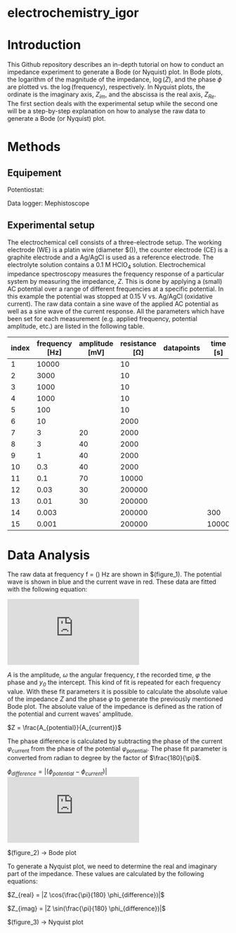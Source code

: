 # electrochemistry_igor


# Introduction

This Github repository describes an in-depth tutorial on how to conduct an impedance experiment to generate a Bode (or Nyquist) plot. 
In Bode plots, the logarithm of the magnitude of the impedance, $\log(Z)$, and the phase $\phi$ are plotted vs. the $\log$(frequency), respectively. In Nyquist plots, the ordinate is the imaginary axis, $Z_{im}$, and the abscissa is the real axis, $Z_{Re}$.
The first section deals with the experimental setup while the second one will be a step-by-step explanation on how to analyse the raw data to generate a Bode (or Nyquist) plot.

# Methods

## Equipement

Potentiostat: 

Data logger: Mephistoscope

## Experimental setup

The electrochemical cell consists of a three-electrode setup. The working electrode (WE) is a platin wire (diameter $()), the counter electrode (CE) is a graphite electrode and a Ag/AgCl is used as a reference electrode. The electrolyte solution contains a 0.1 M HClO<sub>4</sub> solution. 
Electrochemical impedance spectroscopy measures the frequency response of a particular system by measuring the impedance, $Z$. This is done by applying a (small) AC potential over a range of different frequencies at a specific potential. In this example the potential was stopped at 0.15 V vs. Ag/AgCl (oxidative current). The raw data contain a sine wave of the applied AC potential as well as a sine wave of the current response.
All the parameters which have been set for each measurement (e.g. applied frequency, potential amplitude, etc.) are listed in the following table.


| index | frequency [Hz] | amplitude [mV] | resistance [&Omega;] | datapoints | time  [s]| smoothing cap. 
-------|-----------|-----------|------------|------------|-------|----------------|
| 1     | 10000     |           | 10         |            |       | no             |
| 2     | 3000      |           | 10         |            |       | no             |
| 3     | 1000      |           | 10         |            |       | yes            |
| 4     | 1000      |           | 10         |            |       | yes            |
| 5     | 100       |           | 10         |            |       | yes            |
| 6     | 10        |           | 2000       |            |       | yes            |
| 7     | 3         | 20        | 2000       |            |       | yes            |
| 8     | 3         | 40        | 2000       |            |       | yes            |
| 9     | 1         | 40        | 2000       |            |       | yes            |
| 10    | 0.3       | 40        | 2000       |            |       | yes            |
| 11    | 0.1       | 70        | 10000      |            |       | yes            |
| 12    | 0.03      | 30        | 200000     |            |       | yes            |
| 13    | 0.01      | 30        | 200000     |            |       | yes            |
| 14    | 0.003     |           | 200000     |            | 300   | yes            |
| 15    | 0.001     |           | 200000     |            | 10000 |                |

# Data Analysis

The raw data at frequency f = () Hz are shown in $(figure_1). The potential wave is shown in blue and the current wave in red. These data are fitted with the following equation:

![](https://latex.codecogs.com/gif.latex?f%28x%29%20%3D%20A%20%5Ccdot%20%5Csin%28%5Comega%20t%20&plus;%20%5Cphi%29%20&plus;%20y_0)

*A* is the amplitude, *&omega;* the angular frequency, *t* the recorded time, *&phi;* the phase and *y<sub>0</sub>* the intercept.
This kind of fit is repeated for each frequency value. With these fit parameters it is possible to calculate the absolute value of the impedance *Z* and the phase *&phi;* to generate the previously mentioned Bode plot. The absolute value of the impedance is defined as the ration of the potential and current waves' amplitude.

$Z = \frac{A_{potential}}{A_{current}}$

The phase difference is calculated by subtracting the phase of the current *&phi;*<sub>current</sub> from the phase of the potential *&phi;*<sub>potential</sub>. The phase fit parameter is converted from radian to degree by the factor of $\frac{180}{\pi}$. 

$\phi_{difference} = |(\phi_{potential} - \phi_{current})|$ ![](https://latex.codecogs.com/gif.latex?%5Cfrac%7Ba%7D%7Bb%7D)

$(figure_2) -> Bode plot

To generate a Nyquist plot, we need to determine the real and imaginary part of the impedance. These values are calculated by the following equations:

$Z_{real} = |Z \cos(\frac{\pi}{180} \phi_{difference})|$

$Z_{imag} = |Z \sin(\frac{\pi}{180} \phi_{difference})|$

$(figure_3) -> Nyquist plot
